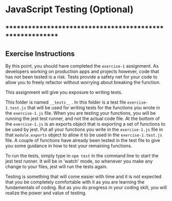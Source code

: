# JavaScript Testing (Optional)

## ********************************************************
## Exercise Instructions

By this point, you should have completed the `exercise-1` assignment.  As developers working on production apps and projects however, code that has not been tested is a risk.  Tests provide a safety net for your code to allow you to freely refactor without worrying about breaking the function.

This assignment will give you exposure to writing tests.

This folder is named `__tests__` .  In this folder is a test file `exercise-1.test.js` that will be used for writing tests for the functions you wrote in the `exercise-1.js` file.  When you are testing your functions, you will be running the jest test runner, and not the actual code file.  At the bottom of the `exercise-1.js` is an exports object that is exporting a set of functions to be used by jest.  Put all your functions you write in the `exercise-1.js` file in that `module.exports` object to allow it to be used in the `exercise-1.test.js` file.  A couple of functions have already been tested in the test file to give you some guidance in how to test your remaining functions.  

To run the tests, simply type in <code>npm test</code> in the command line to start the jest test runner.  It will be in 'watch' mode, so whenever you make any change to your files, jest will run the tests again. 

Testing is something that will come easier with time and it is not expected that you be completely comfortable with it as you are learning the fundamentals of coding.  But as you do progress in your coding skill, you will realize the power and value of testing.

